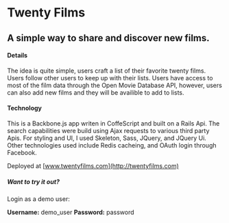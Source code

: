 Twenty Films
============

A simple way to share and discover new films.
---------------------------------------------

#### Details 
The idea is quite simple, users craft a list of their favorite twenty films.
Users follow other users to keep up with their lists.  Users have access to most
of the film data through the Open Movie Database API, however, users can also
add new films and they will be availible to add to lists.


#### Technology
This is a Backbone.js app writen in CoffeScript and built on a Rails Api.  The
search capabilities were build using Ajax requests to various third party Apis. 
For styling and UI, I used Skeleton, Sass, JQuery, and JQuery Ui.  Other
technologies used include Redis cacheing, and OAuth login through Facebook. 

Deployed at [www.twentyfilms.com](http://twentyfilms.com)

##### Want to try it out? 
Login as a demo user:

<strong>Username:</strong> demo_user
<strong>Password:</strong> password
